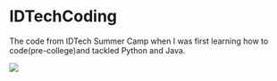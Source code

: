 # IDTechCoding
The code from IDTech Summer Camp when I was first learning how to code(pre-college)and tackled Python and Java.

<img src="https://cdn.pixabay.com/photo/2013/07/13/12/38/house-160011_1280.png">
